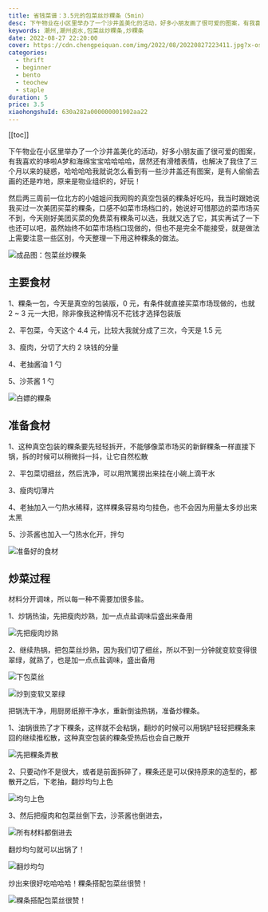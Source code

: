 ```yaml
---
title: 省钱菜谱：3.5元的包菜丝炒粿条（5min）
desc: 下午物业在小区里举办了一个沙井盖美化的活动，好多小朋友画了很可爱的图案，有我喜欢的哆啦A梦和海绵宝宝哈哈哈哈，居然还有滑稽表情，也解决了我住了三个月以来的疑惑，哈哈哈哈我就说怎么看到有一些沙井盖还有图案，是有人偷偷去画的还是咋地，原来是物业组织的，好玩！
keywords: 潮州,潮州卤水,包菜丝炒粿条,炒粿条
date: 2022-08-27 22:20:00
cover: https://cdn.chengpeiquan.com/img/2022/08/20220827223411.jpg?x-oss-process=image/interlace,1
categories:
  - thrift
  - beginner
  - bento
  - teochew
  - staple
duration: 5
price: 3.5
xiaohongshuId: 630a282a000000001902aa22
---
```


[[toc]]

下午物业在小区里举办了一个沙井盖美化的活动，好多小朋友画了很可爱的图案，有我喜欢的哆啦A梦和海绵宝宝哈哈哈哈，居然还有滑稽表情，也解决了我住了三个月以来的疑惑，哈哈哈哈我就说怎么看到有一些沙井盖还有图案，是有人偷偷去画的还是咋地，原来是物业组织的，好玩！

然后两三周前一位北方的小姐姐问我网购的真空包装的粿条好吃吗，我当时跟她说我买过一次美团买菜的粿条，口感不如菜市场档口的，她说好可惜那边的菜市场买不到，今天刚好美团买菜的免费菜有粿条可以选，我就又选了它，其实再试了一下也还可以吧，虽然始终不如菜市场档口现做的，但也不是完全不能接受，就是做法上需要注意一些区别，今天整理一下用这种粿条的做法。

![成品图：包菜丝炒粿条](https://cdn.chengpeiquan.com/img/2022/08/20220827223512.jpg?x-oss-process=image/interlace,1)

## 主要食材

1、粿条一包，今天是真空的包装版，0 元，有条件就直接买菜市场现做的，也就 2 ~ 3 元一大把，除非像我这种情况不花钱才选择包装版

2、平包菜，今天这个 4.4 元，比较大我就分成了三次，今天是 1.5 元

3、瘦肉，分切了大约 2 块钱的分量

4、老抽酱油 1 勺

5、沙茶酱 1 勺

![白嫖的粿条](https://cdn.chengpeiquan.com/img/2022/08/20220827223514.jpg?x-oss-process=image/interlace,1)

## 准备食材

1、这种真空包装的粿条要先轻轻拆开，不能够像菜市场买的新鲜粿条一样直接下锅，拆的时候可以稍微抖一抖，让它自然松散

2、平包菜切细丝，然后洗净，可以用笊篱捞出来挂在小碗上滴干水

3、瘦肉切薄片

4、老抽加入一勺热水稀释，这样粿条容易均匀挂色，也不会因为用量太多炒出来太黑

5、沙茶酱也加入一勺热水化开，拌匀

![准备好的食材](https://cdn.chengpeiquan.com/img/2022/08/20220827223504.jpg?x-oss-process=image/interlace,1)

## 炒菜过程

材料分开调味，所以每一种不需要加很多盐。

1、炒锅热油，先把瘦肉炒熟，加一点点盐调味后盛出来备用

![先把瘦肉炒熟](https://cdn.chengpeiquan.com/img/2022/08/20220827223505.jpg?x-oss-process=image/interlace,1)

2、继续热锅，把包菜丝炒熟，因为我们切了细丝，所以不到一分钟就变软变得很翠绿，就熟了，也是加一点点盐调味，盛出备用

![下包菜丝](https://cdn.chengpeiquan.com/img/2022/08/20220827223506.jpg?x-oss-process=image/interlace,1)

![炒到变软又翠绿](https://cdn.chengpeiquan.com/img/2022/08/20220827223507.jpg?x-oss-process=image/interlace,1)

把锅洗干净，用厨房纸擦干净水，重新倒油热锅，准备炒粿条。

1、油锅很热了才下粿条，这样就不会粘锅，翻炒的时候可以用锅铲轻轻把粿条来回的继续推松散，这种真空包装的粿条受热后也会自己散开

![先把粿条弄散](https://cdn.chengpeiquan.com/img/2022/08/20220827223508.jpg?x-oss-process=image/interlace,1)

2、只要动作不是很大，或者是前面拆碎了，粿条还是可以保持原来的造型的，都散开之后，下老抽，翻炒均匀上色

![均匀上色](https://cdn.chengpeiquan.com/img/2022/08/20220827223509.jpg?x-oss-process=image/interlace,1)

3、然后把瘦肉和包菜丝倒下去，沙茶酱也倒进去，

![所有材料都倒进去](https://cdn.chengpeiquan.com/img/2022/08/20220827223510.jpg?x-oss-process=image/interlace,1)

翻炒均匀就可以出锅了！

![翻炒均匀](https://cdn.chengpeiquan.com/img/2022/08/20220827223511.jpg?x-oss-process=image/interlace,1)

炒出来很好吃哈哈哈！粿条搭配包菜丝很赞！

![粿条搭配包菜丝很赞！](https://cdn.chengpeiquan.com/img/2022/08/20220827223513.jpg?x-oss-process=image/interlace,1)

